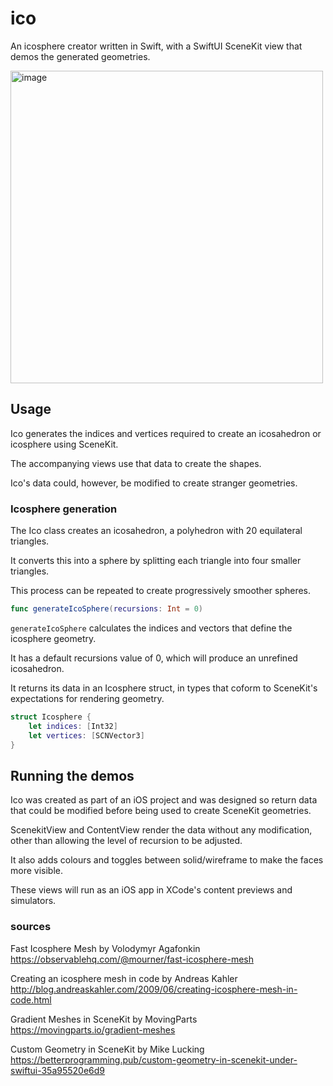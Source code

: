 # ico

An icosphere creator written in Swift, with a SwiftUI SceneKit view that demos the generated geometries.


<img width="500" alt="image" src="https://user-images.githubusercontent.com/69108995/236297763-a6f0d2f1-b2a4-4bb3-a662-58336d5409db.png">


## Usage

Ico generates the indices and vertices required to create an icosahedron or icosphere using SceneKit.

The accompanying views use that data to create the shapes. 

Ico's data could, however, be modified to create stranger geometries.

### Icosphere generation

The Ico class creates an icosahedron, a  polyhedron with 20 equilateral triangles.

It converts this into a sphere by splitting each triangle into four smaller triangles. 

This process can be repeated to create progressively smoother spheres.


```swift
func generateIcoSphere(recursions: Int = 0) 
```

```generateIcoSphere``` calculates the indices and vectors that define the icosphere geometry. 

It has a default recursions value of 0, which will produce an unrefined icosahedron.

It returns its data in an Icosphere struct, in types that coform to SceneKit's expectations for rendering geometry.

```swift
struct Icosphere {
    let indices: [Int32]
    let vertices: [SCNVector3]
}

```
## Running the demos

Ico was created as part of an iOS project and was designed so return data that could be modified before being used to create SceneKit geometries.

ScenekitView and ContentView render the data without any modification, other than allowing the level of recursion to be adjusted. 

It also adds colours and toggles between solid/wireframe to make the faces more visible. 

These views will run as an iOS app in XCode's content previews and simulators.




### sources

Fast Icosphere Mesh by Volodymyr Agafonkin
https://observablehq.com/@mourner/fast-icosphere-mesh

Creating an icosphere mesh in code by Andreas Kahler
http://blog.andreaskahler.com/2009/06/creating-icosphere-mesh-in-code.html

Gradient Meshes in SceneKit by MovingParts
https://movingparts.io/gradient-meshes

Custom Geometry in SceneKit by Mike Lucking
https://betterprogramming.pub/custom-geometry-in-scenekit-under-swiftui-35a95520e6d9
